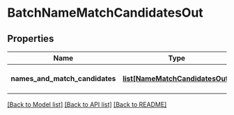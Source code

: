 # BatchNameMatchCandidatesOut

## Properties
Name | Type | Description | Notes
------------ | ------------- | ------------- | -------------
**names_and_match_candidates** | [**list[NameMatchCandidatesOut]**](NameMatchCandidatesOut.md) | Classified matched names | [optional] 

[[Back to Model list]](../README.md#documentation-for-models) [[Back to API list]](../README.md#documentation-for-api-endpoints) [[Back to README]](../README.md)


